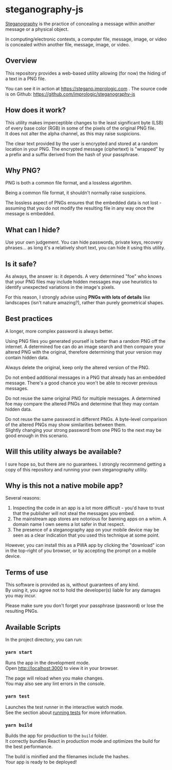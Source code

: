 # steganography-js

[Steganography](https://en.wikipedia.org/wiki/Steganography) is the practice of concealing a message within another message or a physical object.

In computing/electronic contexts, a computer file, message, image, or video is concealed within another file, message, image, or video. 


## Overview

This repository provides a web-based utility allowing (for now) the hiding of a text in a PNG file.

You can see it in action at https://stegano.imprologic.com .
The source code is on Github: https://github.com/imprologic/steganography-js


## How does it work?

This utility makes imperceptible changes to the least significant byte (LSB) of every base color (RGB) in some of the pixels of the original PNG file. \
It does not alter the alpha channel, as this may raise suspicions.

The clear text provided by the user is encrypted and stored at a random location in your PNG. The encrypted message (ciphertext) is "wrapped" by a prefix and a suffix derived from the hash of your passphrase.


## Why PNG?

PNG is both a common file format, and a lossless algortihm.

Being a common file format, it shouldn't normally raise suspicions.

The lossless aspect of PNGs ensures that the embedded data is not lost - assuming that you do not modify the resulting file in any way once the message is embedded.


## What can I hide?

Use your own judgement. You can hide passwords, private keys, recovery phrases... as long it's a relatively short text, you can hide it using this utility.


## Is it safe?

As always, the answer is: it depends. A very determined "foe" who knows that your PNG files may include hidden messages may use heuristics to identify unexpected variations in the image's pixels.

For this reason, I strongly advise using **PNGs with lots of details** like landscapes (isn't nature amazing?), rather than purely geometrical shapes.


## Best practices

A longer, more complex password is always better.

Using PNG files you generated yourself is better than a random PNG off the internet. A determined foe can do an image search and then compare your altered PNG with the original, therefore determining that your version may contain hidden data.

Always delete the original, keep only the altered version of the PNG.

Do not embed additional messages in a PNG that already has an embedded message. There's a good chance you won't be able to recover previous messages.

Do not reuse the same original PNG for multiple messages. A determined foe may compare the altered PNGs and determine that they may contain hidden data.

Do not reuse the same password in different PNGs. A byte-level comparison of the altered PNGs may show similarities between them. \
Slightly changing your strong password from one PNG to the next may be good enough in this scenario.


## Will this utility always be available?

I sure hope so, but there are no guarantees. I strongly recommend getting a copy of this repository and running your own steganography utility.


## Why is this not a native mobile app?

Several reasons:

1. Inspecting the code in an app is a lot more difficult - you'd have to trust that the publisher will not steal the messages you embed.
2. The mainstream app stores are notorious for banning apps on a whim. A domain name I own seems a lot safer in that respect.
3. The presence of a steganography app on your mobile device may be seen as a clear indication that you used this technique at some point.

However, you can install this as a PWA app by clicking the "download" icon in the top-right of you browser, or by accepting the prompt on a mobile device.

## Terms of use

This software is provided as is, without guarantees of any kind. \
By using it, you agree not to hold the developer(s) liable for any damages you may incur.

Please make sure you don't forget your passphrase (password) or lose the resulting PNGs. 


## Available Scripts

In the project directory, you can run:

### `yarn start`

Runs the app in the development mode.\
Open [http://localhost:3000](http://localhost:3000) to view it in your browser.

The page will reload when you make changes.\
You may also see any lint errors in the console.

### `yarn test`

Launches the test runner in the interactive watch mode.\
See the section about [running tests](https://facebook.github.io/create-react-app/docs/running-tests) for more information.

### `yarn build`

Builds the app for production to the `build` folder.\
It correctly bundles React in production mode and optimizes the build for the best performance.

The build is minified and the filenames include the hashes.\
Your app is ready to be deployed!
